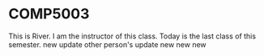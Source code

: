 # COMP5003
This is River. I am the instructor of this class.
Today is the last class of this semester.
new update 
other person's update
new new new 

